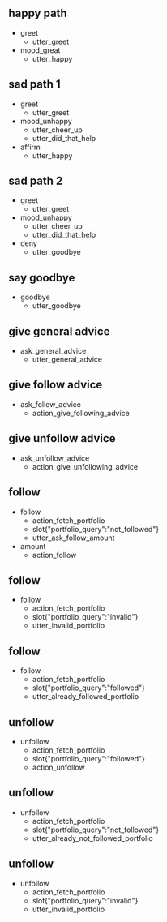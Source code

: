 ## happy path
* greet
  - utter_greet
* mood_great
  - utter_happy

## sad path 1
* greet
  - utter_greet
* mood_unhappy
  - utter_cheer_up
  - utter_did_that_help
* affirm
  - utter_happy

## sad path 2
* greet
  - utter_greet
* mood_unhappy
  - utter_cheer_up
  - utter_did_that_help
* deny
  - utter_goodbye

## say goodbye
* goodbye
  - utter_goodbye

## give general advice
* ask_general_advice
  - utter_general_advice

## give follow advice
* ask_follow_advice
  - action_give_following_advice

## give unfollow advice
* ask_unfollow_advice
  - action_give_unfollowing_advice

## follow
* follow
  - action_fetch_portfolio
  - slot{"portfolio_query":"not_followed"}
  - utter_ask_follow_amount
* amount
  - action_follow

## follow
* follow
  - action_fetch_portfolio
  - slot{"portfolio_query":"invalid"}
  - utter_invalid_portfolio

## follow
* follow
  - action_fetch_portfolio
  - slot{"portfolio_query":"followed"}
  - utter_already_followed_portfolio

## unfollow
* unfollow
  - action_fetch_portfolio
  - slot{"portfolio_query":"followed"}
  - action_unfollow

## unfollow
* unfollow
  - action_fetch_portfolio
  - slot{"portfolio_query":"not_followed"}
  - utter_already_not_followed_portfolio

## unfollow
* unfollow
  - action_fetch_portfolio
  - slot{"portfolio_query":"invalid"}
  - utter_invalid_portfolio
